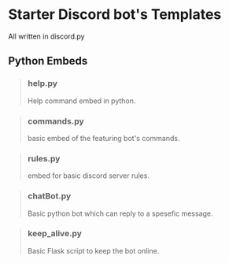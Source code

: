 # Starter Discord bot's Templates
 All written in discord.py

## Python Embeds
> ### help.py
> Help command embed in python.

> ### commands.py
> basic embed of the featuring bot's commands.

> ### rules.py
> embed for basic discord server rules.

> ### chatBot.py
> Basic python bot which can reply to a spesefic message.
 
> ### keep_alive.py
> Basic Flask script to keep the bot online.
